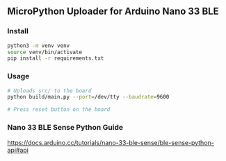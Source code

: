 ## MicroPython Uploader for Arduino Nano 33 BLE

### Install

```bash
python3 -m venv venv
source venv/bin/activate
pip install -r requirements.txt
```

### Usage

```bash
# Uploads src/ to the board
python build/main.py --port=/dev/tty --baudrate=9600

# Press reset button on the board
```

### Nano 33 BLE Sense Python Guide

https://docs.arduino.cc/tutorials/nano-33-ble-sense/ble-sense-python-api#api
